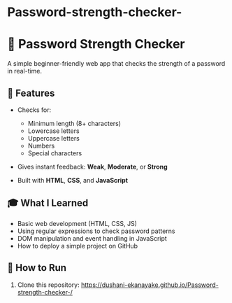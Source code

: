 # Password-strength-checker-
# 🔐 Password Strength Checker

A simple beginner-friendly web app that checks the strength of a password in real-time.

## 🚀 Features

- Checks for:
  - Minimum length (8+ characters)
  - Lowercase letters
  - Uppercase letters
  - Numbers
  - Special characters

- Gives instant feedback: **Weak**, **Moderate**, or **Strong**

- Built with **HTML**, **CSS**, and **JavaScript**

## 🎓 What I Learned

- Basic web development (HTML, CSS, JS)
- Using regular expressions to check password patterns
- DOM manipulation and event handling in JavaScript
- How to deploy a simple project on GitHub

## 📂 How to Run

1. Clone this repository: https://dushani-ekanayake.github.io/Password-strength-checker-/
  
